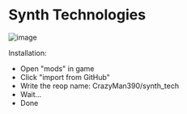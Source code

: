 # Synth Technologies

![image](https://github.com/CrazyMan390/synth_tech/blob/main/icon.png?raw=true)

Installation:
* Open "mods" in game
* Click "import from GitHub"
* Write the reop name:
 CrazyMan390/synth_tech
* Wait...
* Done
